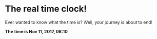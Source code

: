 # The real time clock!

Ever wanted to know what the time is? Well, your journey is about to end!

**The time is Nov 11, 2017, 06:10**